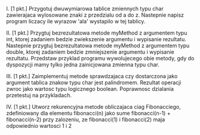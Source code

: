 I. [1 pkt.] Przygotuj dwuwymiarowa tablice zmiennych typu char zawierajaca wylosowane znaki z przedzialu od a do z. Nastepnie napisz program liczacy ile wyrazow 'ala' wystapilo w tej tablicy.

II. [1 pkt.] Przygtuj bezrezultatowa metode myMethod z argumentem typu int, ktorej zadaniem bedzie zwiekszenie argumentu i wypisanie rezultatu. Nastepnie przygtuj bezrezultatowa metode myMethod z argumentem typu double, ktorej zadaniem bedzie zmniejszenie argumentu i wypisanie rezultatu. Przedstaw przyklad programu wywolujecego obie metody, gdy do dyspozycji mamy tylko jedna zainicjowana zmienna typu char.

III. [1 pkt.] Zaimplementuj metode sprawdzajaca czy dostarczona jako argument tablica znakow typu char jest palindromem. Rezultat operacji zwroc jako wartosc typu logicznego boolean. Poprawnosc dzialania przetestuj na przykladach.

IV. [1 pkt.] Utworz rekurencyjna metode obliczajaca ciag Fibonacciego, zdefiniowany dla elementu fibonacci(n) jako sume fibonacci(n-1) + fibonacci(n-2) przy zalozeniu, ze fibonacci(1) i fibonacci(2) maja odpowiednio wartosci 1 i 2
